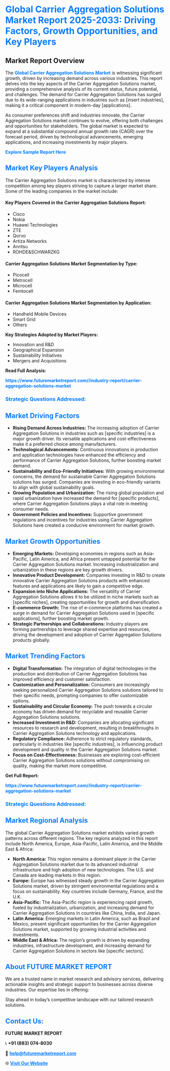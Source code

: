 <h1 style="color: #007BFF;">Global Carrier Aggregation Solutions Market Report 2025-2033: Driving Factors, Growth Opportunities, and Key Players</h1>

<section id="overview">
<h2>Market Report Overview</h2>
<p>The <a href="https://www.futuremarketreport.com//industry-report/carrier-aggregation-solutions-market" style="color: #007BFF; text-decoration: none;"><strong>Global Carrier Aggregation Solutions Market</strong></a> is witnessing significant growth, driven by increasing demand across various industries. This report delves into the key aspects of the Carrier Aggregation Solutions market, providing a comprehensive analysis of its current status, future potential, and challenges. The demand for Carrier Aggregation Solutions has surged due to its wide-ranging applications in industries such as [insert industries], making it a critical component in modern-day [applications].</p>
<p>As consumer preferences shift and industries innovate, the Carrier Aggregation Solutions market continues to evolve, offering both challenges and opportunities for stakeholders. The global market is expected to expand at a substantial compound annual growth rate (CAGR) over the forecast period, driven by technological advancements, emerging applications, and increasing investments by major players.</p>
</section>

<section id="overview">
<p><a href="https://www.futuremarketreport.com//request-sample/reportId=64121" style="color: #007BFF; text-decoration: none;"><strong>Explore Sample Report Here</strong></a></p>
</section>

<section id="key-players">
<h2 style="color: #007BFF;">Market Key Players Analysis</h2>
<p>The Carrier Aggregation Solutions market is characterized by intense competition among key players striving to capture a larger market share. Some of the leading companies in the market include:</p>
<h4>Key Players Covered in the Carrier Aggregation Solutions Report:</h4>
<ul><li>Cisco</li><li>Nokia</li><li>Huawei Technologies</li><li>ZTE</li><li>Qorvo</li><li>Artiza Networks</li><li>Anritsu</li><li>ROHDE&amp;SCHWARZKG</li></ul>
<h4>Carrier Aggregation Solutions Market Segmentation by Type:</h4>
<ul><li>Picocell</li><li>Metrocell</li><li>Microcell</li><li>Femtocell</li></ul>

<h4>Carrier Aggregation Solutions Market Segmentation by Application:</h4>
<ul><li>Handheld Mobile Devices</li><li>Smart Grid</li><li>Others</li></ul>
<p><strong>Key Strategies Adopted by Market Players:</strong></p>
<ul>
<li>Innovation and R&D</li>
<li>Geographical Expansion</li>
<li>Sustainability Initiatives</li>
<li>Mergers and Acquisitions</li>
</ul>
</section>

<section>
<p><strong>Read Full Analysis: </strong></p><a href="https://www.futuremarketreport.com//industry-report/carrier-aggregation-solutions-market" style="color: #007BFF; text-decoration: none;"><strong>https://www.futuremarketreport.com//industry-report/carrier-aggregation-solutions-market</strong></a>
<h3 style="color: #007BFF;">Strategic Questions Addressed:</h3>
</section>

<section id="driving-factors">
<h2 style="color: #007BFF;">Market Driving Factors</h2>
<ul>
<li><strong>Rising Demand Across Industries:</strong> The increasing adoption of Carrier Aggregation Solutions in industries such as [specific industries] is a major growth driver. Its versatile applications and cost-effectiveness make it a preferred choice among manufacturers.</li>
<li><strong>Technological Advancements:</strong> Continuous innovations in production and application technologies have enhanced the efficiency and performance of Carrier Aggregation Solutions, further boosting market demand.</li>
<li><strong>Sustainability and Eco-Friendly Initiatives:</strong> With growing environmental concerns, the demand for sustainable Carrier Aggregation Solutions solutions has surged. Companies are investing in eco-friendly variants to align with global sustainability goals.</li>
<li><strong>Growing Population and Urbanization:</strong> The rising global population and rapid urbanization have increased the demand for [specific products], where Carrier Aggregation Solutions plays a vital role in meeting consumer needs.</li>
<li><strong>Government Policies and Incentives:</strong> Supportive government regulations and incentives for industries using Carrier Aggregation Solutions have created a conducive environment for market growth.</li>
</ul>
</section>

<section id="growth-opportunities">
<h2 style="color: #007BFF;">Market Growth Opportunities</h2>
<ul>
<li><strong>Emerging Markets:</strong> Developing economies in regions such as Asia-Pacific, Latin America, and Africa present untapped potential for the Carrier Aggregation Solutions market. Increasing industrialization and urbanization in these regions are key growth drivers.</li>
<li><strong>Innovative Product Development:</strong> Companies investing in R&D to create innovative Carrier Aggregation Solutions products with enhanced features and applications are likely to gain a competitive edge.</li>
<li><strong>Expansion into Niche Applications:</strong> The versatility of Carrier Aggregation Solutions allows it to be utilized in niche markets such as [specific niches], creating opportunities for growth and diversification.</li>
<li><strong>E-commerce Growth:</strong> The rise of e-commerce platforms has created a surge in demand for Carrier Aggregation Solutions used in [specific applications], further boosting market growth.</li>
<li><strong>Strategic Partnerships and Collaborations:</strong> Industry players are forming partnerships to leverage shared expertise and resources, driving the development and adoption of Carrier Aggregation Solutions products globally.</li>
</ul>
</section>

<section id="trending-factors">
<h2 style="color: #007BFF;">Market Trending Factors</h2>
<ul>
<li><strong>Digital Transformation:</strong> The integration of digital technologies in the production and distribution of Carrier Aggregation Solutions has improved efficiency and customer satisfaction.</li>
<li><strong>Customization and Personalization:</strong> Consumers are increasingly seeking personalized Carrier Aggregation Solutions solutions tailored to their specific needs, prompting companies to offer customizable options.</li>
<li><strong>Sustainability and Circular Economy:</strong> The push towards a circular economy has driven demand for recyclable and reusable Carrier Aggregation Solutions solutions.</li>
<li><strong>Increased Investment in R&D:</strong> Companies are allocating significant resources to research and development, resulting in breakthroughs in Carrier Aggregation Solutions technology and applications.</li>
<li><strong>Regulatory Compliance:</strong> Adherence to strict regulatory standards, particularly in industries like [specific industries], is influencing product development and quality in the Carrier Aggregation Solutions market.</li>
<li><strong>Focus on Cost-Effectiveness:</strong> Businesses are exploring cost-efficient Carrier Aggregation Solutions solutions without compromising on quality, making the market more competitive.</li>
</ul>
</section>

<section>
<p><strong>Get Full Report: </strong></p><a href="https://www.futuremarketreport.com//industry-report/carrier-aggregation-solutions-market" style="color: #007BFF; text-decoration: none;"><strong>https://www.futuremarketreport.com//industry-report/carrier-aggregation-solutions-market</strong></a>
<h3 style="color: #007BFF;">Strategic Questions Addressed:</h3>
</section>


<section id="regional-analysis">
<h2 style="color: #007BFF;">Market Regional Analysis</h2>
<p>The global Carrier Aggregation Solutions market exhibits varied growth patterns across different regions. The key regions analyzed in this report include North America, Europe, Asia-Pacific, Latin America, and the Middle East & Africa:</p>
<ul>
<li><strong>North America:</strong> This region remains a dominant player in the Carrier Aggregation Solutions market due to its advanced industrial infrastructure and high adoption of new technologies. The U.S. and Canada are leading markets in this region.</li>
<li><strong>Europe:</strong> Europe has witnessed steady growth in the Carrier Aggregation Solutions market, driven by stringent environmental regulations and a focus on sustainability. Key countries include Germany, France, and the U.K.</li>
<li><strong>Asia-Pacific:</strong> The Asia-Pacific region is experiencing rapid growth, fueled by industrialization, urbanization, and increasing demand for Carrier Aggregation Solutions in countries like China, India, and Japan.</li>
<li><strong>Latin America:</strong> Emerging markets in Latin America, such as Brazil and Mexico, present significant opportunities for the Carrier Aggregation Solutions market, supported by growing industrial activities and investments.</li>
<li><strong>Middle East & Africa:</strong> The region’s growth is driven by expanding industries, infrastructure development, and increasing demand for Carrier Aggregation Solutions in sectors like [specific sectors].</li>
</ul>
</section>

<footer>
<h2 style="color: #007BFF;">About FUTURE MARKET REPORT</h2>
<p>We are a trusted name in market research and advisory services, delivering actionable insights and strategic support to businesses across diverse industries. Our expertise lies in offering:</p>

<p>Stay ahead in today’s competitive landscape with our tailored research solutions.</p>

<h2 style="color: #007BFF;">Contact Us:</h2>
<p><strong>FUTURE MARKET REPORT</strong></p>
<p>📞 <strong>+91 (883) 074-8030</strong></p>
<p>📧 <strong><a href="mailto:help@futuremarketreport.com" style="color: #007BFF;">help@futuremarketreport.com</a></strong></p>
<p>🌐 <strong><a href="https://www.futuremarketreport.com/" style="color: #007BFF;">Visit Our Website</a></strong></p>
</footer>